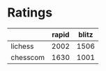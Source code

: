 # Ratings

|          | rapid | blitz |
|----------|-------|-------|
| lichess  | 2002 | 1506 |
| chesscom | 1630 | 1001 |
